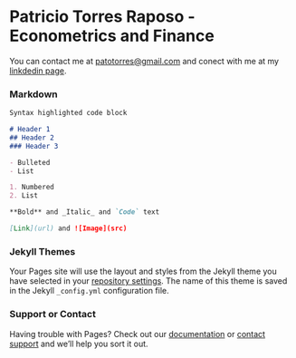 # Patricio Torres Raposo - Econometrics and Finance

You can contact me at [patotorres@gmail.com](mailto:patotorres@gmail.com) and conect with me at my [linkdedin page](https://www.linkedin.com/in/ptorresraposo/).

### Markdown

```markdown
Syntax highlighted code block

# Header 1
## Header 2
### Header 3

- Bulleted
- List

1. Numbered
2. List

**Bold** and _Italic_ and `Code` text

[Link](url) and ![Image](src)
```

### Jekyll Themes

Your Pages site will use the layout and styles from the Jekyll theme you have selected in your [repository settings](https://github.com/ptorresraposo/ptorresraposo.github.io/settings). The name of this theme is saved in the Jekyll `_config.yml` configuration file.

### Support or Contact

Having trouble with Pages? Check out our [documentation](https://docs.github.com/categories/github-pages-basics/) or [contact support](https://support.github.com/contact) and we’ll help you sort it out.

